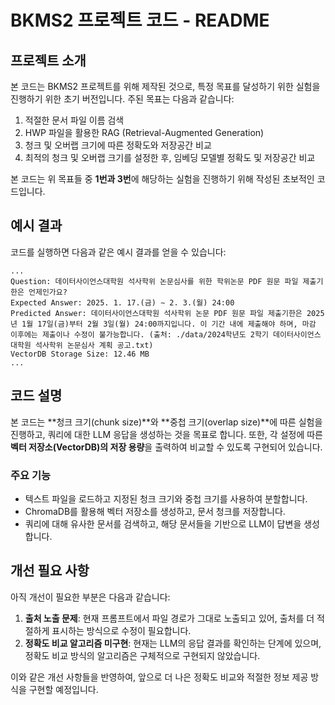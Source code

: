 # BKMS2 프로젝트 코드 - README

## 프로젝트 소개
본 코드는 BKMS2 프로젝트를 위해 제작된 것으로, 특정 목표를 달성하기 위한 실험을 진행하기 위한 초기 버전입니다. 주된 목표는 다음과 같습니다:

1. 적절한 문서 파일 이름 검색
2. HWP 파일을 활용한 RAG (Retrieval-Augmented Generation)
3. 청크 및 오버랩 크기에 따른 정확도와 저장공간 비교
4. 최적의 청크 및 오버랩 크기를 설정한 후, 임베딩 모델별 정확도 및 저장공간 비교

본 코드는 위 목표들 중 **1번과 3번**에 해당하는 실험을 진행하기 위해 작성된 초보적인 코드입니다.

## 예시 결과
코드를 실행하면 다음과 같은 예시 결과를 얻을 수 있습니다:

```
...
Question: 데이터사이언스대학원 석사학위 논문심사를 위한 학위논문 PDF 원문 파일 제출기한은 언제인가요?
Expected Answer: 2025. 1. 17.(금) ∼ 2. 3.(월) 24:00
Predicted Answer: 데이터사이언스대학원 석사학위 논문 PDF 원문 파일 제출기한은 2025년 1월 17일(금)부터 2월 3일(월) 24:00까지입니다. 이 기간 내에 제출해야 하며, 마감 이후에는 제출이나 수정이 불가능합니다. (출처: ./data/2024학년도 2학기 데이터사이언스대학원 석사학위 논문심사 계획 공고.txt)
VectorDB Storage Size: 12.46 MB
...
```

## 코드 설명
본 코드는 **청크 크기(chunk size)**와 **중첩 크기(overlap size)**에 따른 실험을 진행하고, 쿼리에 대한 LLM 응답을 생성하는 것을 목표로 합니다. 또한, 각 설정에 따른 **벡터 저장소(VectorDB)의 저장 용량**을 출력하여 비교할 수 있도록 구현되어 있습니다.

### 주요 기능
- 텍스트 파일을 로드하고 지정된 청크 크기와 중첩 크기를 사용하여 분할합니다.
- ChromaDB를 활용해 벡터 저장소를 생성하고, 문서 청크를 저장합니다.
- 쿼리에 대해 유사한 문서를 검색하고, 해당 문서들을 기반으로 LLM이 답변을 생성합니다.

## 개선 필요 사항
아직 개선이 필요한 부분은 다음과 같습니다:

1. **출처 노출 문제**: 현재 프롬프트에서 파일 경로가 그대로 노출되고 있어, 출처를 더 적절하게 표시하는 방식으로 수정이 필요합니다.
2. **정확도 비교 알고리즘 미구현**: 현재는 LLM의 응답 결과를 확인하는 단계에 있으며, 정확도 비교 방식의 알고리즘은 구체적으로 구현되지 않았습니다.

이와 같은 개선 사항들을 반영하여, 앞으로 더 나은 정확도 비교와 적절한 정보 제공 방식을 구현할 예정입니다.

